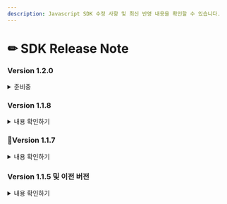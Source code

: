 ```yaml
---
description: Javascript SDK 수정 사항 및 최신 반영 내용을 확인할 수 있습니다.
---
```


# ✏ SDK Release Note

### Version 1.2.0

<details>

<summary>준비중</summary>



</details>

### Version 1.1.8

<details>

<summary>내용 확인하기</summary>

**카카오페이 모바일 결제 리디렉션 방식으로 변경**

카카오페이 SDK의 iframe 방식 미지원 정책에 따라 카카오페이 모바일 결제를 iframe 대신 페이지 리디렉션 방식으로 변경하였습니다.기존 버전에서는 카카오페이 모바일 결제 프로세스가 완료되면 PC에서와 동일하게 `IMP.request_pay`에 지정된 콜백함수가 실행되어 결제가 이루어젔습니다. 안드로이드 내장 브라우저 및 특정 버전의 안드로이드 크롬에서 카카오페이 앱결제가 원활하지 않을 수 있는 이슈로 인해 모바일 환경에서는 리디렉션 방식으로 결제 연동을 하는 방식으로 변경되었습니다.

**(주문형) 네이버페이 팝업 모드 추가 및 기본값 변경**

결제창 요청 시 `popup : true` 옵션을 명시적으로 지정했을 때에만 팝업창(새탭)을 통해 (주문형)네이버페이 결제가 진행되며, 기본적으로는 페이지 리디렉션 방식으로 결제가 진행됩니다.브라우저 팝업차단 등의 이슈를 최대한 피하기 위해서 네이버페이에서는 PC 및 모바일 환경에서 페이지 리디렉션 방식을 권장하여 기본값으로 설정하였습니다.

* **version >= 1.1.8**
  * PC/모바일 환경 : 현재 페이지 리디렉션 방식으로 진행되는 것을 기본값으로 하며, `popup : true` 옵션을 선언한 경우에만 팝업창(새탭)으로 결제가 진행됩니다.
* **version < 1.1.8**
  * PC환경 : 팝업창(새탭) 방식으로 진행 (`popup` 파라미터 무관)
  * 모바일환경 : 현재 페이지 리디렉션 방식으로 진행 (`popup` 파라미터 무관)

**Eximbay 리디렉션 방식 추가**

결제창 요청 시 `popup : false` 옵션을 명시적으로 지정하면 리디렉션 방식으로 Eximbay 결제가 진행됩니다.모바일 앱 내 WebView로 결제를 진행할때 일반적으로 팝업이 차단되므로, 원할한 결제를 위해서 리디렉션 방식을 추가하였습니다.

* **version >= 1.1.8**
  * PC/모바일 환경 : 팝업창 방식으로 진행되는 것을 기본값으로 하며, `popup : false` 옵션을 선언한 경우에만 리디렉션 방식으로 결제가 진행됩니다.
* **version < 1.1.8**
  * PC/모바일 환경 : `popup`파라미터 무관하게 팝업창 방식으로 진행

**본인인증 복수PG 설정 지원**

기존 `다날-휴대폰 본인인증` 외 `이니시스-신용카드 본인인증` 수단이 추가됨에 따라, 휴대폰 본인인증도 복수PG 설정을 지원합니다.\
또한, `다날-휴대폰 본인인증` 을 2개 이상의 CPID를 발급받아 사이트별로 사용하려는 경우에도 `pg : danal.{다날 CPID}` 복수PG 호출 방식을 지원합니다.

{% code title="다날-휴대폰 본인인증" %}
```javascript
  IMP.certification({
    pg: "danal", //danal 또는 danal.{다날 CPID}, 이하 다른 파라미터는 생략
    ...
    ...
  }, function(rsp) {
    if ( rsp.success ) {
      //본인인증 성공 및 해당되는 imp_uid, merchant_uid 전달 (rsp.imp_uid, rsp.merchant_uid)
    } else {
      //본인인증 실패 및 중단
    }
  });
```
{% endcode %}

{% code title="이니시스-신용카드 본인인증" %}
```javascript
// PC/모바일 환경 모두 popup : true가 기본값
// PC환경 : popup 파라미터 무관하게 팝업창 방식으로 진행(이니시스 정책)
// 모바일환경 : popup : false 선언된 경우 m_redirect_url 파라미터 필요
IMP.certification({
    pg: "inicis", //inicis 또는 inicis.{이니시스 MID}, 이하 파라멤터는 생략
    m_redirect_url: "https://shop.yourservice.com/user-certificates/complete",
    ...
    ...
});
```
{% endcode %}

#### 버그 수정 <a href="#undefined" id="undefined"></a>

**아이폰 Safari에서 리디렉션 방식으로 결제 중 브라우저의 Back 버튼 클릭 시 White Screen이 나타나는 현상**

Safari 브라우저의 Back 버튼으로 이전 페이지로 돌아가면, 리디렉션되기 직전 상태의 DOM을 복원하여 출력하는 특성때문에 발생되는 버그로 확인되어서 수정하였습니다. (리디렉션 방식으로 진행되는 모든 PG사에 해당됨)

</details>

### Version 1.1.7

<details>

<summary>내용 확인하기</summary>

**페이팔 팝업 방식 추가**

결제 요청 시 호출하는 `IMP.request_pay(param, callback)`함수의 `popup : true` 옵션을 지정하면, 결제창이 팝업창으로 열리며 결제 프로세스 완료 후 `callback` 함수가 호출됩니다. 이전 버전에서는 페이지 리디렉션 방식만 지원됩니다.

{% code title="javascript 팝업 방식" %}
```javascript
  // popup : true 옵션과 콜백 함수 등록부분 참고 (그 외 파라메터 생략)
  IMP.request_pay({
    pg: "paypal",
    popup: true,
    ...
    ...
  }, function(rsp) {
    if ( rsp.success ) {
      //Paypal 결제 완료 및 결제검증로직 시작
    } else {
      //Paypal 결제 중단 혹은 실패
    }
  });
```
{% endcode %}

{% code title="javascript redirect 방식" %}
```javascript
 // m_redirect_url 지정 필요 (popup : false가 기본값이므로 생략됨)
  IMP.request_pay({
    pg: "paypal",
    m_redirect_url: "https://shop.yourservice.com/payments/complete",
    ...
    ...
  });
```
{% endcode %}

**본인인증(다날) 리디렉션 방식 추가**

본인인증(다날) 요청 시, 본인인증 후 이동될 URL을 `m_redirect_url` 파라미터에 지정하면 리디렉션 방식으로 진행됩니다. 이전 버전에서는 팝업 방식만 지원됩니다.리디렉션 설정하는 방법은 휴대폰 본인인증 연동하기를 참고하세요.

{% code title="javascript (팝업 방식)" %}
```javascript
  // popup : true 옵션
  IMP.certification({
    merchant_uid : "본인인증 건 트랜잭션 ID",
    popup: true
  }, function(rsp) {
    if ( rsp.success ) {
      //본인인증 성공
    } else {
      //본인인증 실패 혹은 중단(팝업창이 닫히거나 화면내 X버튼/취소버튼 클릭 시)
    }
  });
```
{% endcode %}

{% code title="javascript (리디렉션 방식)" %}
```javascript
// m_redirect_url 지정 필요 (popup : false가 기본값이므로 생략됨)
  IMP.certification({
    merchant_uid : "본인인증 건 트랜잭션 ID"
    m_redirect_url: "https://shop.yourservice.com/payments/complete",
  });
```
{% endcode %}

#### 버그 수정 <a href="#undefined" id="undefined"></a>

**본인인증(다날) 팝업 내 닫힘 버튼 (X 버튼) 클릭 시 콜백 함수가 호출되지 않는 현상**

본인인증(다날) 요청 시, 팝업방식에서 팝업창이 닫히거나 화면 내 취소 버튼이 클릭된 경우에는 `IMP.certification(param, handler)` 의 콜백함수(handler)가 호출되었지만, 아래 화면과 같이 화면 내 X 버튼을 클릭했을 때는 콜백함수(handler)가 호출되지 않는 버그가 있어서 수정되었습니다. X 버튼 클릭했을 때에도 콜백함수가 호출됩니다.

![](https://docs.iamport.kr/static/images/javascript/danal-certi.png)

</details>

### Version 1.1.5 및 이전 버전

<details>

<summary>내용 확인하기</summary>

**iamport.payment-1.1.5.js**

```html
<script src="https://cdn.iamport.kr/js/iamport.payment-1.1.5.js" type="text/javascript"></script>
```

**2017-04-03 배포**\
\- 모바일 결제에서 `IMP.request_pay(param)`와 같이 callback function 이 누락된 채 호출되었으나, 결제프로세스 시작 전 사전 필터링 단계에서 실패사유가 발생한 경우에도 `m_redirect_url`로 이동하게 됩니다.\
\_(결제프로세스가 시작된 후 성공/실패에 대한 경우에는 이전 버전에서도 ,\[object Object],로 이동이 이루어지고 있습니다.)\_

**결제프로세스 시작 전에 발생할 수 있는 실패 사유**

* 이미 결제된 merchant\_uid를 재시도하는 경우
* 결제요청 파라메터가 올바르지 않은 경우

**결제프로세스 시작 후 발생할 수 있는 실패 사유**

* 카드 사용 정지, 한도초과
* 비밀번호 오류 횟수 초과

**iamport.payment-1.1.4.js**

```html
<script src="https://cdn.iamport.kr/js/iamport.payment-1.1.4.js" type="text/javascript"></script>
```

**2016-11-14 배포**\
\- Agency-Tier기능 제공, IMP.agency(가맹점식별코드, Tier코드)함수 추가\
\- SMS휴대폰본인인증 기능 제공, IMP.certification()함수 추가

**iamport.payment-1.1.3.js**

```html
<script src="https://cdn.iamport.kr/js/iamport.payment-1.1.3.js" type="text/javascript"></script>
```

**2016-07-13 배포**\
\- 1.1.2버전 소스리팩토링, 성능개선된 버전

**iamport.payment-1.1.2.js**

```html
<script src="https://cdn.iamport.kr/js/iamport.payment-1.1.2.js" type="text/javascript"></script>
```

**2016-03-09 배포**\
\- 복수의 PG설정정보를 호출하는 방법을 보다 개선한 버전

**iamport.payment-1.1.1.js**

```html
<script src="https://cdn.iamport.kr/js/iamport.payment-1.1.1.js" type="text/javascript"></script>
```

**2016-02-19 배포**\
\- 동일한 PG의 MID를 여러개 사용할 수 있도록 pg파라메터 설정 규칙 확장. pg : '{PG사}.{MID}'

**iamport.payment-1.1.0.js**

```html
<script src="https://cdn.iamport.kr/js/iamport.payment-1.1.0.js" type="text/javascript"></script>
```

**2016-01-19 배포**\
\- 하나의 계정으로 복수의 PG설정을 사용할 수 있도록 pg 파라메터를 추가. pg : '{PG사}'

**iamport.payment-1.0.0.js**

```html
<script src="https://cdn.iamport.kr/js/iamport.payment-1.0.0.js" type="text/javascript"></script>
```

**2014-10-24 배포**\
\- 최초 배포된 후 안정화된 버전

**iamport.payment.js**

```html
<script src="https://cdn.iamport.kr/js/iamport.payment.js" type="text/javascript"></script>
```

versioning되기 전 사용된 버전. iamport.payment-1.0.0.js와 동일하며 이후 내용 변경 없음

</details>
